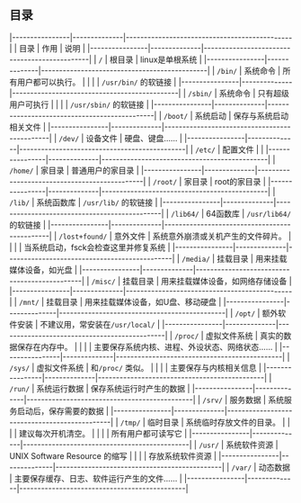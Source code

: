##  目录
|----------------|--------------|----------------------------------------------|
| 目录           | 作用         | 说明                                         |
|----------------|--------------|----------------------------------------------|
| `/`            | 根目录       | linux是单根系统                              |
|----------------|--------------|----------------------------------------------|
| `/bin/`        | 系统命令     | 所有用户都可以执行。                         |
|                |              | `/usr/bin/` 的软链接                         |
|----------------|--------------|----------------------------------------------|
| `/sbin/`       | 系统命令     | 只有超级用户可执行                           |
|                |              | `/usr/sbin/` 的软链接                        |
|----------------|--------------|----------------------------------------------|
| `/boot/`       | 系统启动     | 保存与系统启动相关文件                       |
|----------------|--------------|----------------------------------------------|
| `/dev/`        | 设备文件     | 硬盘、键盘……                                 |
|----------------|--------------|----------------------------------------------|
| `/etc/`        | 配置文件     |                                              |
|----------------|--------------|----------------------------------------------|
| `/home/`       | 家目录       | 普通用户的家目录                             |
|----------------|--------------|----------------------------------------------|
| `/root/`       | 家目录       | root的家目录                                 |
|----------------|--------------|----------------------------------------------|
| `/lib/`        | 系统函数库   | `/usr/lib/` 的软链接                         |
|----------------|--------------|----------------------------------------------|
| `/lib64/`      | 64函数库     | `/usr/lib64/` 的软链接                       |
|----------------|--------------|----------------------------------------------|
| `/lost+found/` | 意外文件     | 系统意外崩溃或关机产生的文件碎片。           |
|                |              | 当系统启动，fsck会检查这里并修复系统         |
|----------------|--------------|----------------------------------------------|
| `/media/`      | 挂载目录     | 用来挂载媒体设备，如光盘                     |
|----------------|--------------|----------------------------------------------|
| `/misc/`       | 挂载目录     | 用来挂载媒体设备，如网络存储设备             |
|----------------|--------------|----------------------------------------------|
| `/mnt/`        | 挂载目录     | 用来挂载媒体设备，如U盘、移动硬盘            |
|----------------|--------------|----------------------------------------------|
| `/opt/`        | 额外软件安装 | 不建议用，常安装在`/usr/local/`              |
|----------------|--------------|----------------------------------------------|
| `/proc/`       | 虚拟文件系统 | 真实的数据保存在内存中。                     |
|                |              | 主要保存系统内核、进程、外设状态、网络状态…… |
|----------------|--------------|----------------------------------------------|
| `/sys/`        | 虚拟文件系统 | 和`/proc/` 类似。                            |
|                |              | 主要保存与内核相关信息                       |
|----------------|--------------|----------------------------------------------|
| `/run/`        | 系统运行数据 | 保存系统运行时产生的数据                     |
|----------------|--------------|----------------------------------------------|
| `/srv/`        | 服务数据     | 系统服务启动后，保存需要的数据               |
|----------------|--------------|----------------------------------------------|
| `/tmp/`        | 临时目录     | 系统临时存放文件的目录。                     |
|                |              | 建议每次开机清空。                           |
|                |              | 所有用户都可读写它                           |
|----------------|--------------|----------------------------------------------|
| `/usr/`        | 系统软件资源 | UNIX Software Resource 的缩写                |
|                |              | 存放系统软件资源                             |
|----------------|--------------|----------------------------------------------|
| `/var/`        | 动态数据     | 主要保存缓存、日志、软件运行产生的文件……     |
|----------------|--------------|----------------------------------------------|


